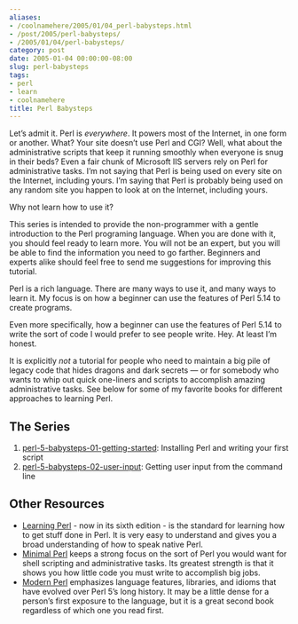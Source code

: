 ```yaml
---
aliases:
- /coolnamehere/2005/01/04_perl-babysteps.html
- /post/2005/perl-babysteps/
- /2005/01/04/perl-babysteps/
category: post
date: 2005-01-04 00:00:00-08:00
slug: perl-babysteps
tags:
- perl
- learn
- coolnamehere
title: Perl Babysteps
---
```


Let’s admit it. Perl is *everywhere*. It powers most of the Internet, in one form or another. What? Your site doesn’t use Perl and CGI? Well, what about the administrative scripts that keep it running smoothly when everyone is snug in their beds? Even a fair chunk of Microsoft IIS servers rely on Perl for administrative tasks. I’m not saying that Perl is being used on every site on the Internet, including yours. I’m saying that Perl is probably being used on any random site you happen to look at on the Internet, including yours.

Why not learn how to use it?

This series is intended to provide the non-programmer with a gentle introduction to the Perl programing language. When you are done with it, you should feel ready to learn more. You will not be an expert, but you will be able to find the information you need to go farther. Beginners and experts alike should feel free to send me suggestions for improving this tutorial.

Perl is a rich language. There are many ways to use it, and many ways to learn it. My focus is on how a beginner can use the features of Perl 5.14 to create programs.

Even more specifically, how a beginner can use the features of Perl 5.14 to write the sort of code I would prefer to see people write. Hey. At least I’m honest.

It is explicitly *not* a tutorial for people who need to maintain a big pile of legacy code that hides dragons and dark secrets — or for somebody who wants to whip out quick one-liners and scripts to accomplish amazing administrative tasks. See below for some of my favorite books for different approaches to learning Perl.

## The Series

1. [perl-5-babysteps-01-getting-started](perl-5-babysteps-01-getting-started.md): Installing Perl and writing your first script
1. [perl-5-babysteps-02-user-input](../../2009/05/perl-5-babysteps-02-user-input.md): Getting user input from the command line

## Other Resources

* [Learning Perl](http://oreilly.com/catalog/9781449303587/) - now in its sixth edition - is the standard for learning how to get stuff done in Perl. It is very easy to understand and gives you a broad understanding of how to speak native Perl.
* [Minimal Perl](http://manning.com/maher/) keeps a strong focus on the sort of Perl you would want for shell scripting and administrative tasks. Its greatest strength is that it shows you how little code you must write to accomplish big jobs.
* [Modern Perl](http://onyxneon.com/books/modern_perl/) emphasizes language features, libraries, and idioms that have evolved over Perl 5’s long history. It may be a little dense for a person’s first exposure to the language, but it is a great second book regardless of which one you read first.
